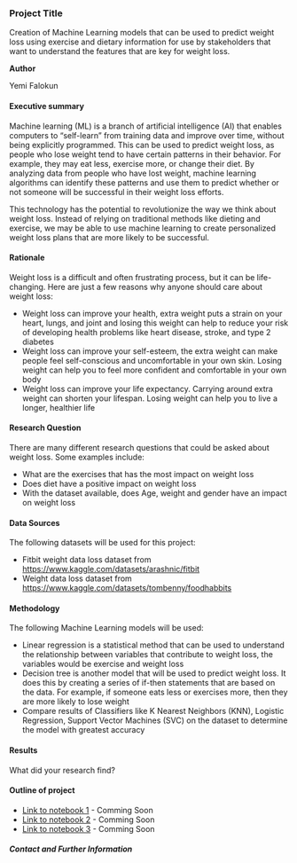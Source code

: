 ### Project Title

Creation of Machine Learning models that can be used to predict weight loss using exercise and dietary information for use by stakeholders that want to understand the features that are key for weight loss.

**Author**

Yemi Falokun

#### Executive summary

Machine learning (ML) is a branch of artificial intelligence (AI) that enables computers to “self-learn” from training data and improve over time, without being explicitly programmed. This can be used to predict weight loss, as people who lose weight tend to have certain patterns in their behavior. For example, they may eat less, exercise more, or change their diet. By analyzing data from people who have lost weight, machine learning algorithms can identify these patterns and use them to predict whether or not someone will be successful in their weight loss efforts.

This technology has the potential to revolutionize the way we think about weight loss. Instead of relying on traditional methods like dieting and exercise, we may be able to use machine learning to create personalized weight loss plans that are more likely to be successful.

#### Rationale
Weight loss is a difficult and often frustrating process, but it can be life-changing. Here are just a few reasons why anyone should care about weight loss:

- Weight loss can improve your health, extra weight puts a strain on your heart, lungs, and joint and losing this weight can help to reduce your risk of developing health problems like heart disease, stroke, and type 2 diabetes
- Weight loss can improve your self-esteem, the extra weight can make people feel self-conscious and uncomfortable in your own skin. Losing weight can help you to feel more confident and comfortable in your own body
- Weight loss can improve your life expectancy. Carrying around extra weight can shorten your lifespan. Losing weight can help you to live a longer, healthier life

#### Research Question
There are many different research questions that could be asked about weight loss. Some examples include:
- What are the exercises that has the most impact on weight loss
- Does diet have a positive impact on weight loss
- With the dataset available, does Age, weight and gender have an impact on weight loss 


#### Data Sources
The following datasets will be used for this project:

- Fitbit weight data loss dataset from https://www.kaggle.com/datasets/arashnic/fitbit
- Weight data loss dataset from https://www.kaggle.com/datasets/tombenny/foodhabbits

#### Methodology
The following Machine Learning models will be used:
- Linear regression is a statistical method that can be used to understand the relationship between variables that contribute to weight loss, the variables would be exercise and weight loss
- Decision tree is another model that will be used to predict weight loss. It does this by creating a series of if-then statements that are based on the data. For example, if someone eats less or exercises more, then they are more likely to lose weight
- Compare results of Classifiers like K Nearest Neighbors (KNN), Logistic Regression, Support Vector  Machines (SVC) on the dataset to determine the model with greatest accuracy


#### Results
What did your research find?

#### Outline of project

- [Link to notebook 1]() - Comming Soon
- [Link to notebook 2]() - Comming Soon
- [Link to notebook 3]() - Comming Soon


##### Contact and Further Information